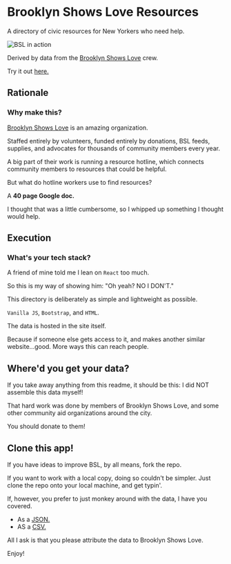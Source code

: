 # Brooklyn Shows Love Resources

A directory of civic resources for New Yorkers who need help. 

![BSL in action](https://mattseidholz.com/assets/images/bsl-resources.gif)

Derived by data from the [Brooklyn Shows Love](http://www.equalityforflatbush.org/brooklyn-shows-love-mutual-aid-project/) crew.

Try it out [here.](https://seinwave.github.io/bsl-resources)


## Rationale

### Why make this?

[Brooklyn Shows Love](http://www.equalityforflatbush.org/brooklyn-shows-love-mutual-aid-project/) is an amazing organization. 

Staffed entirely by volunteers, funded entirely by donations, BSL feeds, supplies, and advocates for thousands of community members every year.

A big part of their work is running a resource hotline, which connects community members to resources that could be helpful.

But what do hotline workers use to find resources?

A **40 page Google doc.**

I thought that was a little cumbersome, so I whipped up something I thought would help.

## Execution

### What's your tech stack?

A friend of mine told me I lean on `React` too much. 

So this is my way of showing him: "Oh yeah? NO I DON'T."

This directory is deliberately as simple and lightweight as possible.

`Vanilla JS`, `Bootstrap`, and `HTML`. 

The data is hosted in the site itself.

Because if someone else gets access to it, and makes another similar website...good. More ways this can reach people. 


## Where'd you get your data?

If you take away anything from this readme, it should be this: I did NOT assemble this data myself!

That hard work was done by members of Brooklyn Shows Love, and some other community aid organizations around the city.

You should donate to them!

## Clone this app!

If you have ideas to improve BSL, by all means, fork the repo.

If you want to work with a local copy, doing so couldn't be simpler. Just clone the repo onto your local machine, and get typin'.

If, however, you prefer to just monkey around with the data, I have you covered.

- As a <a href = "https://github.com/seinwave/bsl-resources/blob/ad7493184a8a3286922473f4c7468283ed94a2c5/data/nyc-resources.json">JSON.</a>
- AS a <a href = "data/nyc-resources.csv">CSV.</a>

All I ask is that you please attribute the data to Brooklyn Shows Love.

Enjoy!

